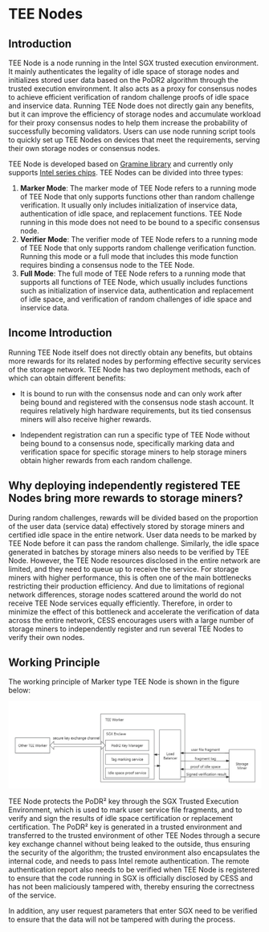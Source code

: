 # TEE Nodes

## Introduction

TEE Node is a node running in the Intel SGX trusted execution environment. It mainly authenticates the legality of idle space of storage nodes and initializes stored user data based on the PoDR2 algorithm through the trusted execution environment. It also acts as a proxy for consensus nodes to achieve efficient verification of random challenge proofs of idle space and inservice data. Running TEE Node does not directly gain any benefits, but it can improve the efficiency of storage nodes and accumulate workload for their proxy consensus nodes to help them increase the probability of successfully becoming validators. Users can use node running script tools to quickly set up TEE Nodes on devices that meet the requirements, serving their own storage nodes or consensus nodes.

TEE Node is developed based on [Gramine library](https://gramineproject.io/) and currently only supports [Intel series chips](https://www.intel.com/content/www/us/en/developer/articles/tool/intel-trusted-execution-technology.html). TEE Nodes can be divided into three types:

1. **Marker Mode**: The marker mode of TEE Node refers to a running mode of TEE Node that only supports functions other than random challenge verification. It usually only includes initialization of inservice data, authentication of idle space, and replacement functions. TEE Node running in this mode does not need to be bound to a specific consensus node.
2. **Verifier Mode**: The verifier mode of TEE Node refers to a running mode of TEE Node that only supports random challenge verification function. Running this mode or a full mode that includes this mode function requires binding a consensus node to the TEE Node.
3. **Full Mode**: The full mode of TEE Node refers to a running mode that supports all functions of TEE Node, which usually includes functions such as initialization of inservice data, authentication and replacement of idle space, and verification of random challenges of idle space and inservice data.

## Income Introduction

Running TEE Node itself does not directly obtain any benefits, but obtains more rewards for its related nodes by performing effective security services of the storage network. TEE Node has two deployment methods, each of which can obtain different benefits:

- It is bound to run with the consensus node and can only work after being bound and registered with the consensus node stash account. It requires relatively high hardware requirements, but its tied consensus miners will also receive higher rewards.

- Independent registration can run a specific type of TEE Node without being bound to a consensus node, specifically marking data and verification space for specific storage miners to help storage miners obtain higher rewards from each random challenge.

## Why deploying independently registered TEE Nodes bring more rewards to storage miners?

During random challenges, rewards will be divided based on the proportion of the user data (service data) effectively stored by storage miners and certified idle space in the entire network. User data needs to be marked by TEE Node before it can pass the random challenge. Similarly, the idle space generated in batches by storage miners also needs to be verified by TEE Node. However, the TEE Node resources disclosed in the entire network are limited, and they need to queue up to receive the service. For storage miners with higher performance, this is often one of the main bottlenecks restricting their production efficiency. And due to limitations of regional network differences, storage nodes scattered around the world do not receive TEE Node services equally efficiently. Therefore, in order to minimize the effect of this bottleneck and accelerate the verification of data across the entire network, CESS encourages users with a large number of storage miners to independently register and run several TEE Nodes to verify their own nodes.

## Working Principle

The working principle of Marker type TEE Node is shown in the figure below:

![Marker TEE Node workflow](../../assets/storage-miner/teeworker/tee-workflow.jpeg)


TEE Node protects the PoDR² key through the SGX Trusted Execution Environment, which is used to mark user service file fragments, and to verify and sign the results of idle space certification or replacement certification. The PoDR² key is generated in a trusted environment and transferred to the trusted environment of other TEE Nodes through a secure key exchange channel without being leaked to the outside, thus ensuring the security of the algorithm; the trusted environment also encapsulates the internal code, and needs to pass Intel remote authentication. The remote authentication report also needs to be verified when TEE Node is registered to ensure that the code running in SGX is officially disclosed by CESS and has not been maliciously tampered with, thereby ensuring the correctness of the service.

In addition, any user request parameters that enter SGX need to be verified to ensure that the data will not be tampered with during the process.
